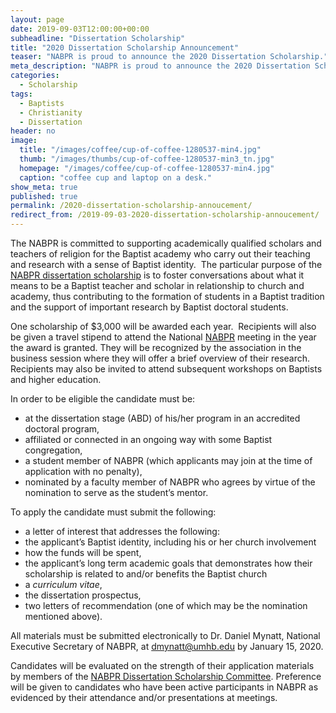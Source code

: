 ```yaml
---
layout: page
date: 2019-09-03T12:00:00+00:00
subheadline: "Dissertation Scholarship"
title: "2020 Dissertation Scholarship Announcement"
teaser: "NABPR is proud to announce the 2020 Dissertation Scholarship."
meta_description: "NABPR is proud to announce the 2020 Dissertation Scholarship."
categories:
  - Scholarship
tags:
  - Baptists
  - Christianity
  - Dissertation
header: no
image:
  title: "/images/coffee/cup-of-coffee-1280537-min4.jpg"
  thumb: "/images/thumbs/cup-of-coffee-1280537-min3_tn.jpg"
  homepage: "/images/coffee/cup-of-coffee-1280537-min4.jpg"
  caption: "coffee cup and laptop on a desk."
show_meta: true
published: true
permalink: /2020-dissertation-scholarship-annoucement/
redirect_from: /2019-09-03-2020-dissertation-scholarship-annoucement/
---
```

The NABPR is committed to supporting academically qualified scholars and teachers of religion for the Baptist academy who carry out their teaching and research with a sense of Baptist identity.  The particular purpose of the [NABPR dissertation scholarship](/dissertation/) is to foster conversations about what it means to be a Baptist teacher and scholar in relationship to church and academy, thus contributing to the formation of students in a Baptist tradition and the support of important research by Baptist doctoral students.

One scholarship of $3,000 will be awarded each year.  Recipients will also be given a travel stipend to attend the National [NABPR](/) meeting in the year the award is granted. They will be recognized by the association in the business session where they will offer a brief overview of their research.  Recipients may also be invited to attend subsequent workshops on Baptists and higher education.

In order to be eligible the candidate must be:

  *   at the dissertation stage (ABD) of his/her program in an accredited doctoral program,
  *   affiliated or connected in an ongoing way with some Baptist congregation,
  *   a student member of NABPR (which applicants may join at the time of application with no penalty),
  *   nominated by a faculty member of NABPR who agrees by virtue of the nomination to serve as the student’s mentor.

To apply the candidate must submit the following:

  *   a letter of interest that addresses the following:
  *   the applicant’s Baptist identity, including his or her church involvement
  *   how the funds will be spent,
  *   the applicant’s long term academic goals that demonstrates how their scholarship is related to and/or benefits the Baptist church
  *   a _curriculum vitae_,
  *   the dissertation prospectus,
  *   two letters of recommendation (one of which may be the nomination mentioned above).

All materials must be submitted electronically to Dr. Daniel Mynatt, National Executive Secretary of NABPR, at [dmynatt@umhb.edu](mailto:dmynatt@umhb.edu) by January 15, 2020.

Candidates will be evaluated on the strength of their application materials by members of the [NABPR Dissertation Scholarship Committee](/dissertation/). Preference will be given to candidates who have been active participants in NABPR as evidenced by their attendance and/or presentations at meetings.

